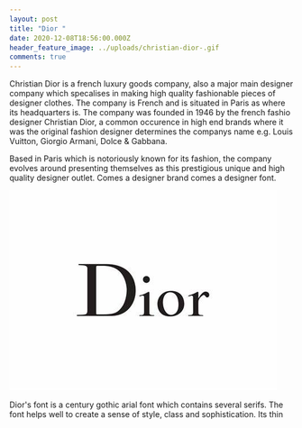```yaml
---
layout: post
title: "Dior "
date: 2020-12-08T18:56:00.000Z
header_feature_image: ../uploads/christian-dior-.gif
comments: true
---
```

Christian Dior is a french luxury goods company, also a major main designer company which specalises in making high quality fashionable pieces of designer clothes. The company is French and is situated in Paris as where its headquarters is. The company was founded in 1946 by the french fashio designer Christian Dior, a common occurence in high end brands where it was the original fashion designer determines the companys name e.g. Louis Vuitton, Giorgio Armani, Dolce & Gabbana. 







Based in Paris which is notoriously known for its fashion, the company evolves around presenting themselves as this prestigious unique and high quality designer outlet. Comes a designer brand comes a designer font.

![](../uploads/dior-.jpeg)

Dior's font is a century gothic arial font which contains several serifs. The font helps well to create a sense of style, class and sophistication. Its thin
